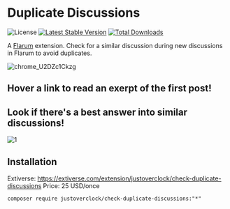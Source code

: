 # Duplicate Discussions

![License](https://img.shields.io/badge/license-MIT-blue.svg) [![Latest Stable Version](https://img.shields.io/packagist/v/justoverclock/check-duplicate-discussions.svg)](https://packagist.org/packages/justoverclock/check-duplicate-discussions) [![Total Downloads](https://img.shields.io/packagist/dt/justoverclock/check-duplicate-discussions.svg)](https://packagist.org/packages/justoverclock/check-duplicate-discussions)

A [Flarum](http://flarum.org) extension. Check for a similar discussion during new discussions in Flarum to avoid duplicates.

![chrome_U2DZc1Ckzg](https://user-images.githubusercontent.com/79002016/167251934-e27e7cff-7ccd-4227-b491-1943f48b2290.gif)

## Hover a link to read an exerpt of the first post!

## Look if there's a best answer into similar discussions!

![1](https://user-images.githubusercontent.com/79002016/167259839-126c3c26-24e8-4fe6-9b41-cf837c08ea9e.jpg)


## Installation

Extiverse: https://extiverse.com/extension/justoverclock/check-duplicate-discussions
Price: 25 USD/once

```
composer require justoverclock/check-duplicate-discussions:"*"
```
